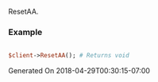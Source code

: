 ResetAA.
### Example

```perl

$client->ResetAA(); # Returns void
```


Generated On 2018-04-29T00:30:15-07:00